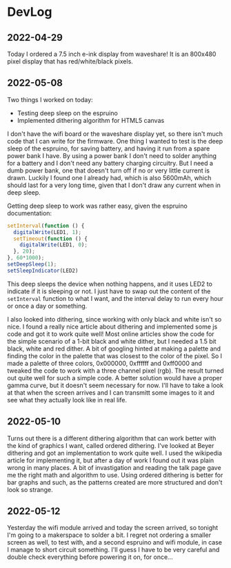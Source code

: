 # DevLog

## 2022-04-29

Today I ordered a 7.5 inch e-ink display from waveshare! It is an 800x480 pixel display that has red/white/black pixels.

## 2022-05-08

Two things I worked on today:

* Testing deep sleep on the espruino
* Implemented dithering algorithm for HTML5 canvas

I don't have the wifi board or the waveshare display yet, so there isn't much code that I can write for the firmware. One thing I wanted to test is the deep sleep of the espruino, for saving battery, and having it run from a spare power bank I have. By using a power bank I don't need to solder anything for a battery and I don't need any battery charging circuitry. But I need a dumb power bank, one that doesn't turn off if no or very little current is drawn. Luckily I found one I already had, which is also 5600mAh, which should last for a very long time, given that I don't draw any current when in deep sleep.

Getting deep sleep to work was rather easy, given the espruino documentation:

```js
setInterval(function () {
  digitalWrite(LED1, 1);
  setTimeout(function () {
    digitalWrite(LED1, 0);
  }, 20);
}, 60*1000);
setDeepSleep(1);
setSleepIndicator(LED2)
```

This deep sleeps the device when nothing happens, and it uses LED2 to indicate if it is sleeping or not. I just have to swap out the content of the `setInterval` function to what I want, and the interval delay to run every hour or once a day or something.

I also looked into dithering, since working with only black and white isn't so nice. I found a really nice article about dithering and implemented some js code and got it to work quite well! Most online articles show the code for the simple scenario of a 1-bit black and white dither, but I needed a 1.5 bit black, white and red dither. A bit of googling hinted at making a palette and finding the color in the palette that was closest to the color of the pixel. So I made a palette of three colors, 0x000000, 0xffffff and 0xff0000 and tweaked the code to work with a three channel pixel (rgb). The result turned out quite well for such a simple code. A better solution would have a proper gamma curve, but it doesn't seem necessary for now. I'll have to take a look at that when the screen arrives and I can transmitt some images to it and see what they actually look like in real life.

## 2022-05-10

Turns out there is a different dithering algorithm that can work better with the kind of graphics I want, called ordered dithering. I've looked at Beyer dithering and got an implementation to work quite well. I used the wikipedia article for implementing it, but after a day of work I found out it was plain wrong in many places. A bit of invastigation and reading the talk page gave me the right math and algorithm to use. Using ordered dithering is better for bar graphs and such, as the patterns created are more structured and don't look so strange.

## 2022-05-12

Yesterday the wifi module arrived and today the screen arrived, so tonight I'm going to a makerspace to solder a bit. I regret not ordering a smaller screen as well, to test with, and a second espruino and wifi module, in case I manage to short circuit something. I'll guess I have to be very careful and double check everything before powering it on, for once...

